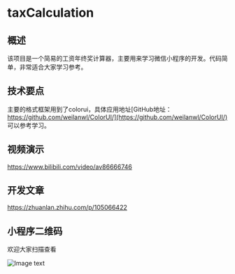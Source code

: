 # taxCalculation

## 概述
该项目是一个简易的工资年终奖计算器，主要用来学习微信小程序的开发。代码简单，非常适合大家学习参考。

## 技术要点
主要的格式框架用到了colorui，具体应用地址[GitHub地址：https://github.com/weilanwl/ColorUI/](https://github.com/weilanwl/ColorUI/) 可以参考学习。

## 视频演示
https://www.bilibili.com/video/av86666746

## 开发文章
https://zhuanlan.zhihu.com/p/105066422

## 小程序二维码
欢迎大家扫描查看

![Image text](https://github.com/fongfiafia/taxCalculation/blob/master/scan.png)

